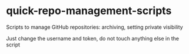 # quick-repo-management-scripts
Scripts to manage GitHub repositories: archiving, setting private visibility

Just change the username and token, do not touch anything else in the script

